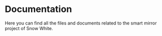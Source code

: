 # Documentation
Here you can find all the files and documents related to the smart mirror project of Snow White.
